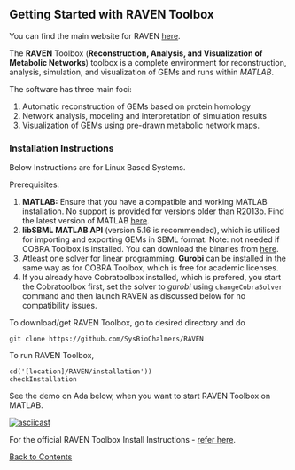 ## Getting Started with RAVEN Toolbox

You can find the main website for RAVEN [here](https://github.com/SysBioChalmers/RAVEN).

The **RAVEN** Toolbox (**Reconstruction, Analysis, and Visualization of Metabolic Networks**) toolbox is a complete environment for reconstruction, analysis, simulation, and visualization of GEMs and runs within *MATLAB*.

The software has three main foci:
 1. Automatic reconstruction of GEMs based on protein homology
 2. Network analysis, modeling and interpretation of simulation results
 3. Visualization of GEMs using pre-drawn metabolic network maps.

### Installation Instructions

Below Instructions are for Linux Based Systems.

Prerequisites:

1. **MATLAB:** Ensure that you have a compatible and working MATLAB installation. No support is provided for versions older than R2013b. Find the latest version of MATLAB [here](https://in.mathworks.com/products/matlab.html).
2. **libSBML MATLAB API** (version 5.16 is recommended), which is utilised for importing and exporting GEMs in SBML format. Note: not needed if COBRA Toolbox is installed. You can download the binaries from [here](http://sbml.org/Software/libSBML).
3. Atleast one solver for linear programming, **Gurobi** can be installed in the same way as for COBRA Toolbox, which is free for academic licenses.
4. If you already have Cobratoolbox installed, which is prefered, you start the Cobratoolbox first, set the solver to *gurobi* using `changeCobraSolver` command and then launch RAVEN as discussed below for no compatibility issues.

To download/get RAVEN Toolbox, go to desired directory and  do

```
git clone https://github.com/SysBioChalmers/RAVEN
```


To run RAVEN Toolbox,

```
cd('[location]/RAVEN/installation'))
checkInstallation
```


See the demo on Ada below, when you want to start RAVEN Toolbox on MATLAB.


[![asciicast](https://asciinema.org/a/PcZHR0Rt7Xste3FOA6GkUHduQ.svg)](https://asciinema.org/a/PcZHR0Rt7Xste3FOA6GkUHduQ)


For the official RAVEN Toolbox Install Instructions - [refer here](https://github.com/SysBioChalmers/RAVEN/wiki/Installation).

[Back to Contents](../README.md)
